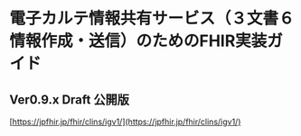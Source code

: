 
# 電子カルテ情報共有サービス（３文書６情報作成・送信）のためのFHIR実装ガイド


## Ver0.9.x  Draft 公開版

[https://jpfhir.jp/fhir/clins/igv1/](https://jpfhir.jp/fhir/clins/igv1/)


